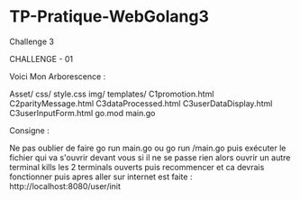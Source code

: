 # TP-Pratique-WebGolang3
Challenge 3

CHALLENGE - 01

Voici Mon Arborescence : 

Asset/
css/
style.css
img/
templates/
C1promotion.html
C2parityMessage.html
C3dataProcessed.html
C3userDataDisplay.html
C3userInputForm.html
go.mod
main.go


Consigne : 

Ne pas oublier de faire go run main.go ou go run /main.go puis exécuter le fichier qui va s'ouvrir devant vous si il ne se passe rien alors ouvrir un autre terminal kills les 2 terminals ouverts puis recommencer et ca devrais fonctionner puis apres aller sur internet est faite : http://localhost:8080/user/init
